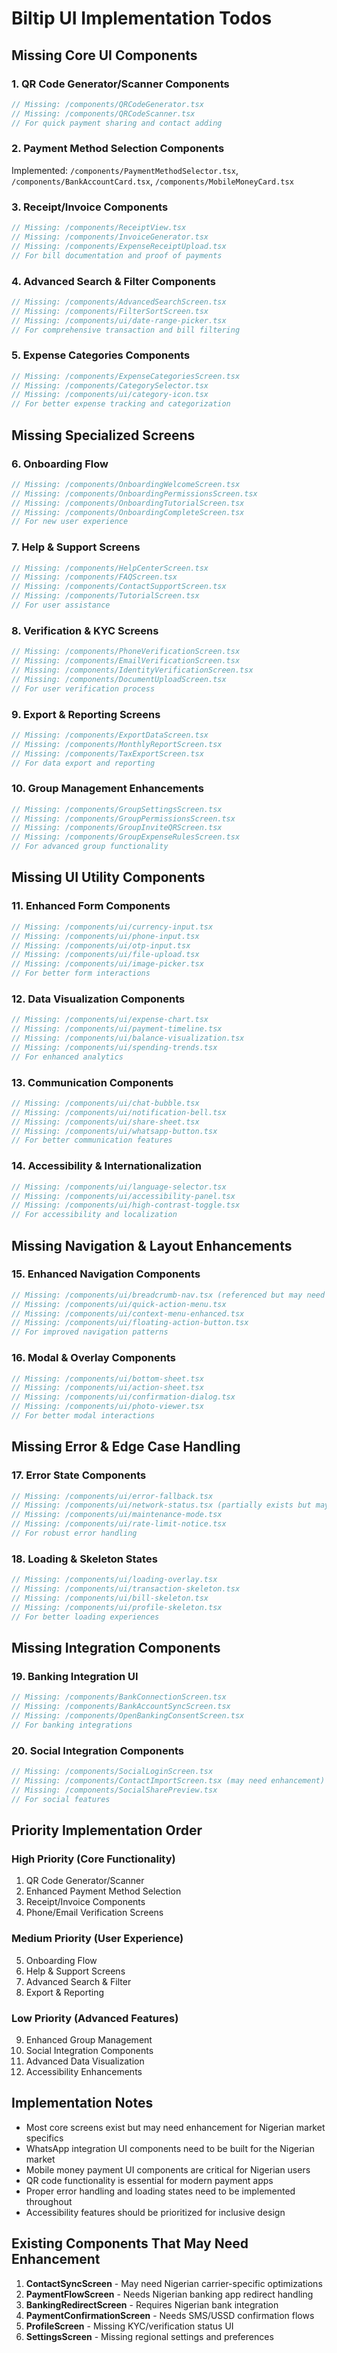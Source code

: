 # Biltip UI Implementation Todos

## Missing Core UI Components

### 1. **QR Code Generator/Scanner Components**
```typescript
// Missing: /components/QRCodeGenerator.tsx
// Missing: /components/QRCodeScanner.tsx
// For quick payment sharing and contact adding
```

### 2. **Payment Method Selection Components**
Implemented: `/components/PaymentMethodSelector.tsx`, `/components/BankAccountCard.tsx`, `/components/MobileMoneyCard.tsx`

### 3. **Receipt/Invoice Components**
```typescript
// Missing: /components/ReceiptView.tsx
// Missing: /components/InvoiceGenerator.tsx
// Missing: /components/ExpenseReceiptUpload.tsx
// For bill documentation and proof of payments
```

### 4. **Advanced Search & Filter Components**
```typescript
// Missing: /components/AdvancedSearchScreen.tsx
// Missing: /components/FilterSortScreen.tsx
// Missing: /components/ui/date-range-picker.tsx
// For comprehensive transaction and bill filtering
```

### 5. **Expense Categories Components**
```typescript
// Missing: /components/ExpenseCategoriesScreen.tsx
// Missing: /components/CategorySelector.tsx
// Missing: /components/ui/category-icon.tsx
// For better expense tracking and categorization
```

## Missing Specialized Screens

### 6. **Onboarding Flow**
```typescript
// Missing: /components/OnboardingWelcomeScreen.tsx
// Missing: /components/OnboardingPermissionsScreen.tsx
// Missing: /components/OnboardingTutorialScreen.tsx
// Missing: /components/OnboardingCompleteScreen.tsx
// For new user experience
```

### 7. **Help & Support Screens**
```typescript
// Missing: /components/HelpCenterScreen.tsx
// Missing: /components/FAQScreen.tsx
// Missing: /components/ContactSupportScreen.tsx
// Missing: /components/TutorialScreen.tsx
// For user assistance
```

### 8. **Verification & KYC Screens**
```typescript
// Missing: /components/PhoneVerificationScreen.tsx
// Missing: /components/EmailVerificationScreen.tsx
// Missing: /components/IdentityVerificationScreen.tsx
// Missing: /components/DocumentUploadScreen.tsx
// For user verification process
```

### 9. **Export & Reporting Screens**
```typescript
// Missing: /components/ExportDataScreen.tsx
// Missing: /components/MonthlyReportScreen.tsx
// Missing: /components/TaxExportScreen.tsx
// For data export and reporting
```

### 10. **Group Management Enhancements**
```typescript
// Missing: /components/GroupSettingsScreen.tsx
// Missing: /components/GroupPermissionsScreen.tsx
// Missing: /components/GroupInviteQRScreen.tsx
// Missing: /components/GroupExpenseRulesScreen.tsx
// For advanced group functionality
```

## Missing UI Utility Components

### 11. **Enhanced Form Components**
```typescript
// Missing: /components/ui/currency-input.tsx
// Missing: /components/ui/phone-input.tsx
// Missing: /components/ui/otp-input.tsx
// Missing: /components/ui/file-upload.tsx
// Missing: /components/ui/image-picker.tsx
// For better form interactions
```

### 12. **Data Visualization Components**
```typescript
// Missing: /components/ui/expense-chart.tsx
// Missing: /components/ui/payment-timeline.tsx
// Missing: /components/ui/balance-visualization.tsx
// Missing: /components/ui/spending-trends.tsx
// For enhanced analytics
```

### 13. **Communication Components**
```typescript
// Missing: /components/ui/chat-bubble.tsx
// Missing: /components/ui/notification-bell.tsx
// Missing: /components/ui/share-sheet.tsx
// Missing: /components/ui/whatsapp-button.tsx
// For better communication features
```

### 14. **Accessibility & Internationalization**
```typescript
// Missing: /components/ui/language-selector.tsx
// Missing: /components/ui/accessibility-panel.tsx
// Missing: /components/ui/high-contrast-toggle.tsx
// For accessibility and localization
```

## Missing Navigation & Layout Enhancements

### 15. **Enhanced Navigation Components**
```typescript
// Missing: /components/ui/breadcrumb-nav.tsx (referenced but may need enhancement)
// Missing: /components/ui/quick-action-menu.tsx
// Missing: /components/ui/context-menu-enhanced.tsx
// Missing: /components/ui/floating-action-button.tsx
// For improved navigation patterns
```

### 16. **Modal & Overlay Components**
```typescript
// Missing: /components/ui/bottom-sheet.tsx
// Missing: /components/ui/action-sheet.tsx
// Missing: /components/ui/confirmation-dialog.tsx
// Missing: /components/ui/photo-viewer.tsx
// For better modal interactions
```

## Missing Error & Edge Case Handling

### 17. **Error State Components**
```typescript
// Missing: /components/ui/error-fallback.tsx
// Missing: /components/ui/network-status.tsx (partially exists but may need enhancement)
// Missing: /components/ui/maintenance-mode.tsx
// Missing: /components/ui/rate-limit-notice.tsx
// For robust error handling
```

### 18. **Loading & Skeleton States**
```typescript
// Missing: /components/ui/loading-overlay.tsx
// Missing: /components/ui/transaction-skeleton.tsx
// Missing: /components/ui/bill-skeleton.tsx
// Missing: /components/ui/profile-skeleton.tsx
// For better loading experiences
```

## Missing Integration Components

### 19. **Banking Integration UI**
```typescript
// Missing: /components/BankConnectionScreen.tsx
// Missing: /components/BankAccountSyncScreen.tsx
// Missing: /components/OpenBankingConsentScreen.tsx
// For banking integrations
```

### 20. **Social Integration Components**
```typescript
// Missing: /components/SocialLoginScreen.tsx
// Missing: /components/ContactImportScreen.tsx (may need enhancement)
// Missing: /components/SocialSharePreview.tsx
// For social features
```

## Priority Implementation Order

### High Priority (Core Functionality)
1. QR Code Generator/Scanner
2. Enhanced Payment Method Selection
3. Receipt/Invoice Components
4. Phone/Email Verification Screens

### Medium Priority (User Experience)
5. Onboarding Flow
6. Help & Support Screens
7. Advanced Search & Filter
8. Export & Reporting

### Low Priority (Advanced Features)
9. Enhanced Group Management
10. Social Integration Components
11. Advanced Data Visualization
12. Accessibility Enhancements

## Implementation Notes

- Most core screens exist but may need enhancement for Nigerian market specifics
- WhatsApp integration UI components need to be built for the Nigerian market
- Mobile money payment UI components are critical for Nigerian users
- QR code functionality is essential for modern payment apps
- Proper error handling and loading states need to be implemented throughout
- Accessibility features should be prioritized for inclusive design

## Existing Components That May Need Enhancement

1. **ContactSyncScreen** - May need Nigerian carrier-specific optimizations
2. **PaymentFlowScreen** - Needs Nigerian banking app redirect handling
3. **BankingRedirectScreen** - Requires Nigerian bank integration
4. **PaymentConfirmationScreen** - Needs SMS/USSD confirmation flows
5. **ProfileScreen** - Missing KYC/verification status UI
6. **SettingsScreen** - Missing regional settings and preferences